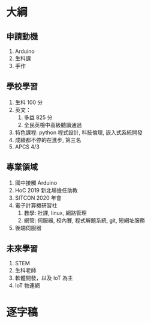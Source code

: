 # 大綱
## 申請動機
1. Arduino
2. 生科課
3. 手作

## 學校學習
1. 生科 100 分
2. 英文：
	1. 多益 825 分
	2. 全民英檢中高級聽讀通過
3. 特色課程: python 程式設計, 科技倫理, 嵌入式系統開發
4. 成績都不停的在進步, 第三名
5. APCS 4/3

## 專業領域
1. 國中接觸 Arduino
2. HoC 2019 新北場擔任助教
3. SITCON 2020 年會
4. 電子計算機研習社
	1. 教學: 社課, linux, 網路管理
	2. 網管: 伺服器, 校內賽, 程式解題系統, git, 短網址服務
5. 後端伺服器

## 未來學習
1. STEM
2. 生科老師
3. 軟體開發，以及 IoT 為主
4. IoT 物連網

# 逐字稿
